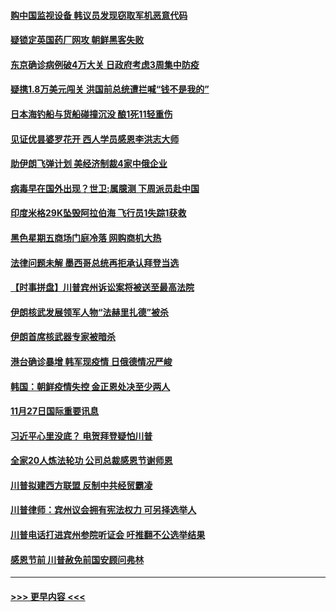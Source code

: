 #### [购中国监视设备 韩议员发现窃取军机恶意代码](../pages/prog202/a102997494.md?t=11282151) 
#### [疑锁定英国药厂网攻 朝鲜黑客失败](../pages/prog202/a102997486.md?t=11282151) 
#### [东京确诊病例破4万大关 日政府考虑3周集中防疫](../pages/prog202/a102997481.md?t=11282151) 
#### [疑携1.8万美元闯关 洪国前总统遭拦喊“钱不是我的”](../pages/prog202/a102997382.md?t=11282151) 
#### [日本海钓船与货船碰撞沉没 酿1死11轻重伤](../pages/prog202/a102997295.md?t=11282151) 
#### [见证优昙婆罗花开 西人学员感恩李洪志大师](../pages/prog202/a102997339.md?t=11282151) 
#### [助伊朗飞弹计划 美经济制裁4家中俄企业](../pages/prog202/a102997281.md?t=11282151) 
#### [病毒早在国外出现？世卫:属臆测 下周派员赴中国](../pages/prog202/a102997224.md?t=11282151) 
#### [印度米格29K坠毁阿拉伯海 飞行员1失踪1获救](../pages/prog202/a102997209.md?t=11282151) 
#### [黑色星期五商场门庭冷落 网购商机大热](../pages/prog202/a102997036.md?t=11282151) 
#### [法律问题未解 墨西哥总统再拒承认拜登当选](../pages/prog202/a102997007.md?t=11282151) 
#### [【时事拼盘】川普宾州诉讼案将被送至最高法院](../pages/prog202/a102997075.md?t=11282151) 
#### [伊朗核武发展领军人物“法赫里扎德”被杀](../pages/prog202/a102997070.md?t=11282151) 
#### [伊朗首席核武器专家被暗杀](../pages/prog202/a102996965.md?t=11282151) 
#### [港台确诊暴增 韩军现疫情 日俄德情况严峻](../pages/prog202/a102996922.md?t=11282151) 
#### [韩国：朝鲜疫情失控 金正恩处决至少两人](../pages/prog202/a102996909.md?t=11282151) 
#### [11月27日国际重要讯息](../pages/prog202/a102996682.md?t=11282151) 
#### [习近平心里没底？ 电贺拜登疑怕川普](../pages/prog202/a102996491.md?t=11282151) 
#### [全家20人炼法轮功 公司总裁感恩节谢师恩](../pages/prog202/a102996387.md?t=11282151) 
#### [川普拟建西方联盟 反制中共经贸霸凌](../pages/prog202/a102996194.md?t=11282151) 
#### [川普律师：宾州议会拥有宪法权力 可另择选举人](../pages/prog202/a102996113.md?t=11282151) 
#### [川普电话打进宾州参院听证会 吁推翻不公选举结果](../pages/prog202/a102995558.md?t=11282151) 
#### [感恩节前 川普赦免前国安顾问弗林](../pages/prog202/a102996116.md?t=11282151) 

----
#### [ >>> 更早内容 <<< ](../indexes/prog202-earlier.md)
